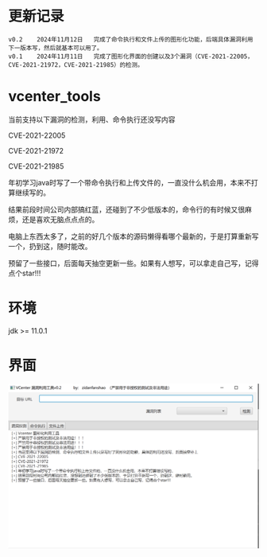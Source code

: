 

# 更新记录

```
v0.2    2024年11月12日   完成了命令执行和文件上传的图形化功能，后端具体漏洞利用下一版本写，然后就基本可以用了。
v0.1    2024年11月11日   完成了图形化界面的创建以及3个漏洞（CVE-2021-22005，CVE-2021-21972，CVE-2021-21985）的检测。
```

# vcenter_tools

当前支持以下漏洞的检测，利用、命令执行还没写内容

CVE-2021-22005

CVE-2021-21972

CVE-2021-21985

年初学习java时写了一个带命令执行和上传文件的，一直没什么机会用，本来不打算继续写的。

结果前段时间公司内部搞红蓝，还碰到了不少低版本的，命令行的有时候又很麻烦，还是喜欢无脑点点点的。

电脑上东西太多了，之前的好几个版本的源码懒得看哪个最新的，于是打算重新写一个，扔到这，随时能改。

预留了一些接口，后面每天抽空更新一些。如果有人想写，可以拿走自己写，记得点个star!!!

# 环境

jdk >= 11.0.1



# 界面

![image-20241112004542765](./assets/WX20241112-232713@2x.png)
